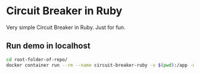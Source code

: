 # Circuit Breaker in Ruby

Very simple Circuit Breaker in Ruby. Just for fun.

## Run demo in localhost

```bash
cd root-folder-of-repo/
docker container run --rm --name circuit-breaker-ruby -v $(pwd):/app -w /app -it ruby:3.3.0-alpine3.18 ruby demo.rb
```
